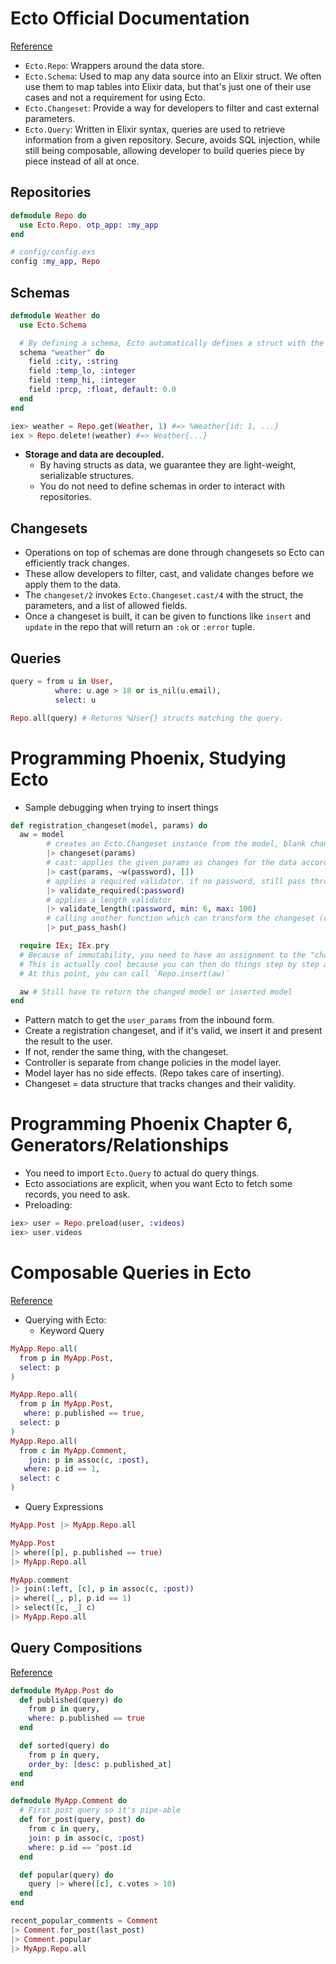 # Ecto Official Documentation
[Reference](https://hexdocs.pm/ecto/Ecto.html)

- `Ecto.Repo`: Wrappers around the data store.
- `Ecto.Schema`: Used to map any data source into an Elixir struct. We often use them to map tables into Elixir data, but that's just one of their use cases and not a requirement for using Ecto.
- `Ecto.Changeset`: Provide a way for developers to filter and cast external parameters.
- `Ecto.Query`: Written in Elixir syntax, queries are used to retrieve information from a given repository. Secure, avoids SQL injection, while still being composable, allowing developer to build queries piece by piece instead of all at once.

## Repositories

``` elixir
defmodule Repo do
  use Ecto.Repo. otp_app: :my_app
end

# config/config.exs
config :my_app, Repo
```

## Schemas

``` elixir
defmodule Weather do
  use Ecto.Schema

  # By defining a schema, Ecto automatically defines a struct with the schema fields
  schema "weather" do
    field :city, :string
    field :temp_lo, :integer
    field :temp_hi, :integer
    field :prcp, :float, default: 0.0
  end
end

iex> weather = Repo.get(Weather, 1) #=> %Weather{id: 1, ...}
iex > Repo.delete!(weather) #=> Weather{...}
```

- **Storage and data are decoupled.**
  - By having structs as data, we guarantee they are light-weight, serializable structures.
  - You do not need to define schemas in order to interact with repositories.

## Changesets

- Operations on top of schemas are done through changesets so Ecto can efficiently track changes.
- These allow developers to filter, cast, and validate changes before we apply them to the data.
- The `changeset/2` invokes `Ecto.Changeset.cast/4` with the struct, the parameters, and a list of allowed fields.
- Once a changeset is built, it can be given to functions like `insert` and `update` in the repo that will return an `:ok` or `:error` tuple.

## Queries

``` elixir
query = from u in User,
          where: u.age > 18 or is_nil(u.email),
          select: u

Repo.all(query) # Returns %User{} structs matching the query.
```

# Programming Phoenix, Studying Ecto

- Sample debugging when trying to insert things

``` elixir
def registration_changeset(model, params) do
  aw = model
        # creates an Ecto.Changeset instance from the model, blank changes
        |> changeset(params)
        # cast: applies the given params as changes for the data according to the given set of keys.
        |> cast(params, ~w(password), [])
        # applies a required validator. if no password, still pass through the function but add an error to the changeset
        |> validate_required(:password)
        # applies a length validator
        |> validate_length(:password, min: 6, max: 100)
        # calling another function which can transform the changeset (change attributes, add an error) or not
        |> put_pass_hash()

  require IEx; IEx.pry
  # Because of immutability, you need to have an assignment to the "changed model". You can't just do `model` here because you get the untouched model.
  # This is actually cool because you can then do things step by step as long as you assign and re-assign.
  # At this point, you can call `Repo.insert(aw)`

  aw # Still have to return the changed model or inserted model
end
```

- Pattern match to get the `user_params` from the inbound form.
- Create a registration changeset, and if it's valid, we insert it and present the result to the user.
- If not, render the same thing, with the changeset.
- Controller is separate from change policies in the model layer.
- Model layer has no side effects. (Repo takes care of inserting).
- Changeset = data structure that tracks changes and their validity.

# Programming Phoenix Chapter 6, Generators/Relationships

- You need to import `Ecto.Query` to actual do query things.
- Ecto associations are explicit, when you want Ecto to fetch some records, you need to ask.
- Preloading:

``` elixir
iex> user = Repo.preload(user, :videos)
iex> user.videos
```

# Composable Queries in Ecto
[Reference](https://blog.drewolson.org/composable-queries-ecto/)

- Querying with Ecto:
  - Keyword Query

``` elixir
MyApp.Repo.all(
  from p in MyApp.Post,
  select: p
)

MyApp.Repo.all(
  from p in MyApp.Post,
   where: p.published == true,
  select: p
)
MyApp.Repo.all(
  from c in MyApp.Comment,
    join: p in assoc(c, :post),
   where: p.id == 1,
  select: c
)

```

  - Query Expressions

``` elixir
MyApp.Post |> MyApp.Repo.all

MyApp.Post
|> where([p], p.published == true)
|> MyApp.Repo.all

MyApp.comment
|> join(:left, [c], p in assoc(c, :post))
|> where([_, p], p.id == 1)
|> select([c, _] c)
|> MyApp.Repo.all
```

## Query Compositions
[Reference](https://blog.drewolson.org/composable-queries-ecto/)
``` elixir
defmodule MyApp.Post do
  def published(query) do
    from p in query,
    where: p.published == true
  end

  def sorted(query) do
    from p in query,
    order_by: [desc: p.published_at]
  end
end
```

``` elixir
defmodule MyApp.Comment do
  # First post query so it's pipe-able
  def for_post(query, post) do
    from c in query,
    join: p in assoc(c, :post)
    where: p.id == ^post.id
  end

  def popular(query) do
    query |> where([c], c.votes > 10)
  end
end

recent_popular_comments = Comment
|> Comment.for_post(last_post)
|> Comment.popular
|> MyApp.Repo.all
```
